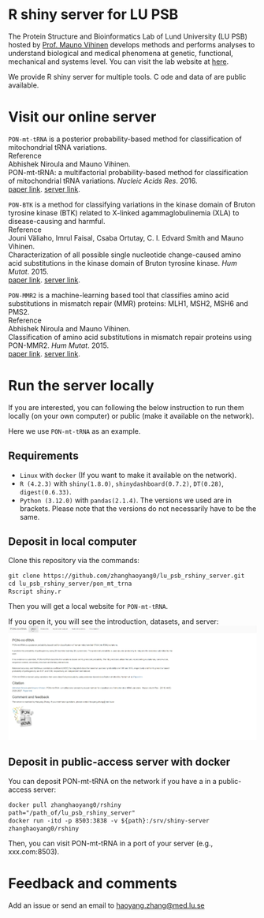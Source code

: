 # R shiny server for LU PSB
The Protein Structure and Bioinformatics Lab of Lund University (LU PSB) hosted by [Prof. Mauno Vihinen](https://portal.research.lu.se/en/persons/mauno-vihinen) develops methods and performs analyses to understand biological and medical phenomena at genetic, functional, mechanical and systems level. You can visit the lab website at [here](https://structure-next.med.lu.se/). 

We provide R shiny server for multiple tools. C ode and data of are public available. 

# Visit our online server
`PON-mt-tRNA` is a posterior probability-based method for classification of mitochondrial tRNA variations.  
Reference  
Abhishek Niroula and Mauno Vihinen.  
PON-mt-tRNA: a multifactorial probability-based method for classification of mitochondrial tRNA variations.
*Nucleic Acids Res*. 2016.  
[paper link](http://nar.oxfordjournals.org/content/early/2016/02/02/nar.gkw046.abstract). [server link](http://lap676.srv.lu.se:8503/pon_mt_trna/).  

`PON-BTK` is a method for classifying variations in the kinase domain of Bruton tyrosine kinase (BTK) related to X-linked agammaglobulinemia (XLA) to disease-causing and harmful.  
Reference  
Jouni Väliaho, Imrul Faisal, Csaba Ortutay, C. I. Edvard Smith and Mauno Vihinen.  
Characterization of all possible single nucleotide change-caused amino acid substitutions in the kinase domain of Bruton tyrosine kinase.
*Hum Mutat*. 2015.  
[paper link](https://onlinelibrary.wiley.com/doi/full/10.1002/humu.22791). [server link](http://lap676.srv.lu.se:8503/pon_btk/).  

`PON-MMR2` is a machine-learning based tool that classifies amino acid substitutions in mismatch repair (MMR) proteins: MLH1, MSH2, MSH6 and PMS2.  
Reference  
Abhishek Niroula and Mauno Vihinen.  
Classification of amino acid substitutions in mismatch repair proteins using PON-MMR2.
*Hum Mutat*. 2015.  
[paper link](https://onlinelibrary.wiley.com/doi/full/10.1002/humu.22900). [server link](http://lap676.srv.lu.se:8503/pon_mmr2/). 

# Run the server locally 
If you are interested, you can following the below instruction to run them locally (on your own computer) or public (make it available on the network). 

Here we use `PON-mt-tRNA` as an example. 
## Requirements 
- `Linux` with `docker` (If you want to make it available on the network).
- `R (4.2.3)` with `shiny(1.8.0)`, `shinydashboard(0.7.2)`, `DT(0.28)`, `digest(0.6.33)`.
- `Python (3.12.0)` with `pandas(2.1.4)`.
The versions we used are in brackets. Please note that the versions do not necessarily have to be the same. 

## Deposit in local computer
Clone this repository via the commands:
```  
git clone https://github.com/zhanghaoyang0/lu_psb_rshiny_server.git
cd lu_psb_rshiny_server/pon_mt_trna
Rscript shiny.r
```
Then you will get a local website for `PON-mt-tRNA`.

If you open it, you will see the introduction, datasets, and server: 
![show](pon_mt_trna/www/show.gif)

## Deposit in public-access server with docker
You can deposit PON-mt-tRNA on the network if you have a in a public-access server: 
``` 
docker pull zhanghaoyang0/rshiny
path="/path_of/lu_psb_rshiny_server"
docker run -itd -p 8503:3838 -v ${path}:/srv/shiny-server zhanghaoyang0/rshiny
``` 
Then, you can visit PON-mt-tRNA in a port of your server (e.g., xxx.com:8503).


# Feedback and comments
Add an issue or send an email to haoyang.zhang@med.lu.se
